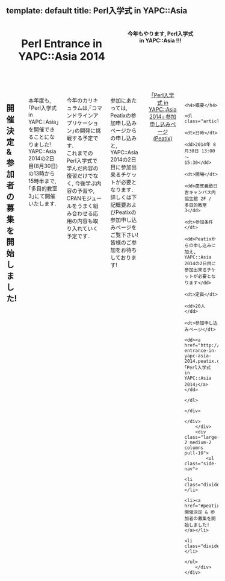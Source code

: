 template: default
title: Perl入学式 in YAPC::Asia
---

<header>
    <div class="row">
        <div class="large-12 columns">
            <h1>Perl Entrance in YAPC::Asia 2014</h1>
            <h4>今年もやります, Perl入学式 in YAPC::Asia !!!</h4>
        </div>
    </div>
</header>
<section id="main-content">
    <div class="row">
        <div class="large-10 medium-10 columns push-2">
            <div class="row">
                <div class="columns">
                    <h2 id="peatix">開催決定 & 参加者の募集を開始しました!</h2>
                    <p>
                        本年度も, ｢Perl入学式 in YAPC::Asia｣を開催できることになりました!<br>
                        YAPC::Asia 2014の2日目(8月30日)の13時から15時半まで, ｢多目的教室3｣にて開催いたします.
                    </p>
                    <p>
                        今年のカリキュラムは,｢コマンドラインアプリケーション｣の開発に挑戦する予定です.<br>
                        これまでのPerl入学式で学んだ内容の復習だけでなく, 今後学ぶ内容の予習や, CPANモジュールをうまく組み合わせる応用の内容も取り入れていく予定です.
                    </p>
                    <p>
                        参加にあたっては, Peatixの参加申し込みページからの申し込みと, YAPC::Asia 2014の2日目に参加出来るチケットが必要となります.<br>
                        詳しくは下記概要およびPeatixの参加申し込みページをご覧下さい!
                        皆様のご参加をお待ちしております!
                    </p>
                    <center>
                        <a href="http://perl-entrance-in-yapc-asia-2014.peatix.com" class="button">｢Perl入学式 in YAPC::Asia 2014｣ 参加申し込みページ(Peatix)</a>
                    </center>

                    <h4>概要</h4>
                    <dl class="article">
                        <dt>日時</dt>
                        <dd>2014年 8月30日 13:00 〜 15:30</dd>
                        <dt>開場</dt>
                        <dd>慶應義塾日吉キャンパス内 協生館 2F / 多目的教室3</dd>
                        <dt>参加条件</dt>
                        <dd>Peatixからの申し込みに加え, YAPC::Asia 2014の2日目に参加出来るチケットが必要となります</dd>
                        <dt>定員</dt>
                        <dd>20人</dd>
                        <dt>参加申し込みページ</dt>
                        <dd><a href="http://perl-entrance-in-yapc-asia-2014.peatix.com">Peatix ｢Perl入学式 in YAPC::Asia 2014｣</a></dd>
                    </dl>
                </div>
            </div>
        </div>
        <div class="large-2 medium-2 columns pull-10">
            <ul class="side-nav">
                <li class="divider"></li>
                <li><a href="#peatix">開催決定 & 参加者の募集を開始しました!</a></li>
                <li class="divider"></li>
            </ul>
        </div>
    </div>
</section>
